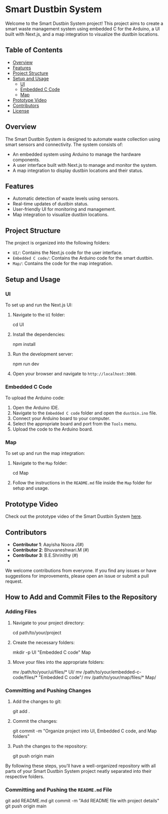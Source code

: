 # Smart Dustbin System

Welcome to the Smart Dustbin System project! This project aims to create a smart waste management system using embedded C for the Arduino, a UI built with Next.js, and a map integration to visualize the dustbin locations.

## Table of Contents
- [Overview](#overview)
- [Features](#features)
- [Project Structure](#project-structure)
- [Setup and Usage](#setup-and-usage)
  - [UI](#ui)
  - [Embedded C Code](#embedded-c-code)
  - [Map](#map)
- [Prototype Video](#prototype-video)
- [Contributors](#contributors)
- [License](#license)

## Overview

The Smart Dustbin System is designed to automate waste collection using smart sensors and connectivity. The system consists of:
- An embedded system using Arduino to manage the hardware components.
- A user interface built with Next.js to manage and monitor the system.
- A map integration to display dustbin locations and their status.

## Features

- Automatic detection of waste levels using sensors.
- Real-time updates of dustbin status.
- User-friendly UI for monitoring and management.
- Map integration to visualize dustbin locations.

## Project Structure

The project is organized into the following folders:

- `UI/`: Contains the Next.js code for the user interface.
- `Embedded C code/`: Contains the Arduino code for the smart dustbin.
- `Map/`: Contains the code for the map integration.

## Setup and Usage

### UI

To set up and run the Next.js UI:

1. Navigate to the `UI` folder:
   
   cd UI
   

2. Install the dependencies:
   
   npm install
   

3. Run the development server:
   
   npm run dev
   

4. Open your browser and navigate to `http://localhost:3000`.

### Embedded C Code

To upload the Arduino code:

1. Open the Arduino IDE.
2. Navigate to the `Embedded C code` folder and open the `dustbin.ino` file.
3. Connect your Arduino board to your computer.
4. Select the appropriate board and port from the `Tools` menu.
5. Upload the code to the Arduino board.

### Map

To set up and run the map integration:

1. Navigate to the `Map` folder:
   
   cd Map
   

2. Follow the instructions in the `README.md` file inside the `Map` folder for setup and usage.

## Prototype Video

Check out the prototype video of the Smart Dustbin System [here](#).

## Contributors

- **Contributor 1**: Aayisha Noora J(#)
- **Contributor 2**: Bhuvaneshwari.M (#)
- **Contributor 3**: B.E.Shrinithy (#)
-
We welcome contributions from everyone. If you find any issues or have suggestions for improvements, please open an issue or submit a pull request.


## How to Add and Commit Files to the Repository

### Adding Files

1. Navigate to your project directory:
   
   cd path/to/your/project
   

2. Create the necessary folders:
   
   mkdir -p UI "Embedded C code" Map


3. Move your files into the appropriate folders:
   
   mv /path/to/your/ui/files/* UI/
   mv /path/to/your/embedded-c-code/files/* "Embedded C code"/
   mv /path/to/your/map/files/* Map/
   

### Committing and Pushing Changes

1. Add the changes to git:
   
   git add .
   

2. Commit the changes:
   
   git commit -m "Organize project into UI, Embedded C code, and Map folders"
   

3. Push the changes to the repository:
   
   git push origin main
   

By following these steps, you'll have a well-organized repository with all parts of your Smart Dustbin System project neatly separated into their respective folders.


### Committing and Pushing the `README.md` File


git add README.md
git commit -m "Add README file with project details"
git push origin main


